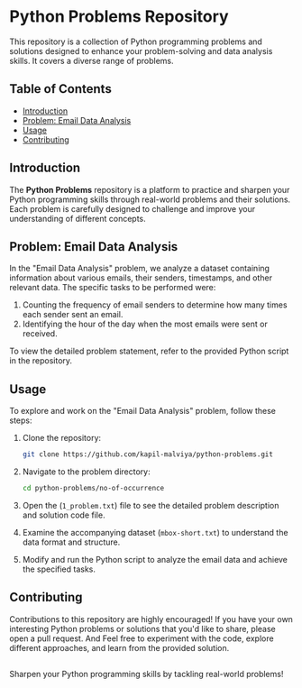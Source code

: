 # Python Problems Repository

This repository is a collection of Python programming problems and solutions designed to enhance your problem-solving 
and data analysis skills. It covers a diverse range of problems.

## Table of Contents

- [Introduction](#introduction)
- [Problem: Email Data Analysis](#problem-email-data-analysis)
- [Usage](#usage)
- [Contributing](#contributing)


## Introduction

The **Python Problems** repository is a platform to practice and sharpen your Python programming skills through real-world 
problems and their solutions. Each problem is carefully designed to challenge and improve your understanding of different 
concepts.

## Problem: Email Data Analysis

In the "Email Data Analysis" problem, we analyze a dataset containing information about various emails, their senders, 
timestamps, and other relevant data. The specific tasks to be performed were:

1. Counting the frequency of email senders to determine how many times each sender sent an email.
2. Identifying the hour of the day when the most emails were sent or received.

To view the detailed problem statement, refer to the provided Python script in the repository.


## Usage

To explore and work on the "Email Data Analysis" problem, follow these steps:

1. Clone the repository:
   ```bash
   git clone https://github.com/kapil-malviya/python-problems.git
   ```

2. Navigate to the problem directory:
   ```bash
   cd python-problems/no-of-occurrence
   ```

3. Open the (`1_problem.txt`) file to see the detailed problem description and solution code file.

4. Examine the accompanying dataset (`mbox-short.txt`) to understand the data format and structure.

5. Modify and run the Python script to analyze the email data and achieve the specified tasks.


## Contributing

Contributions to this repository are highly encouraged! If you have your own interesting Python problems or solutions 
that you'd like to share, please open a pull request. And Feel free to experiment with the code, explore different approaches, 
and learn from the provided solution.

##

Sharpen your Python programming skills by tackling real-world problems!
